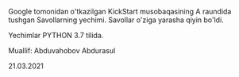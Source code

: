 Google tomonidan o'tkazilgan KickStart musobaqasining A raundida tushgan Savollarning yechimi.
Savollar o'ziga yarasha qiyin bo'ldi.

Yechimlar PYTHON 3.7 tilida.

Muallif: Abduvahobov Abdurasul

21.03.2021
